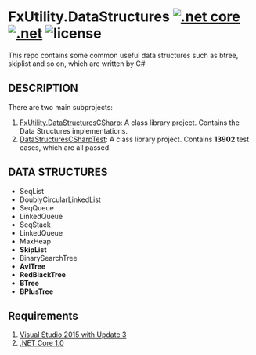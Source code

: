 # FxUtility.DataStructures [![.net core](https://img.shields.io/badge/color-1.0.1-ff69b4.svg?maxAge=2592000&label=.net%20core%20)](https://www.microsoft.com/net/download) [![.net](https://img.shields.io/badge/color-4.5.1-ff69b4.svg?maxAge=2592000&label=.net%20)](https://www.microsoft.com/net/download) ![license](https://img.shields.io/github/license/mashape/apistatus.svg?maxAge=2592000)
This repo contains some common useful data structures such as btree, skiplist and so on, which are written by C#

## DESCRIPTION
There are two main subprojects:  
 1. [FxUtility.DataStructuresCSharp](/src/FxUtility.DataStructuresCSharp): A class library project. Contains the Data Structures implementations.  
 2. [DataStructuresCSharpTest](/test/DataStructuresCSharpTest): A class library project. Contains **13902** test cases, which are all passed.

## DATA STRUCTURES
* SeqList
* DoublyCircularLinkedList
* SeqQueue
* LinkedQueue
* SeqStack
* LinkedQueue
* MaxHeap
* **SkipList**
* BinarySearchTree
* **AvlTree**
* **RedBlackTree**
* **BTree**
* **BPlusTree**


## Requirements
1. [Visual Studio 2015 with Update 3](https://www.visualstudio.com/zh-hans/downloads/)  
2. [.NET Core 1.0](https://www.microsoft.com/net/download)
